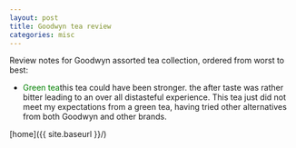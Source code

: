 ```yaml
---
layout: post
title: Goodwyn tea review
categories: misc
---
```


Review notes for Goodwyn assorted tea collection, ordered from worst to best:

 * <font color="green">Green tea</font>this tea could have been stronger. the after taste was rather bitter leading to an over all distasteful experience. This tea just did not meet my expectations from a green tea, having tried other alternatives from both Goodwyn and other brands.

[home]({{ site.baseurl }}/)
